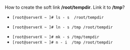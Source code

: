  How to create the soft link  **/root/tempdir**. Link it to __/tmp__?

* `[root@serverX ~ ]# ls - s  /root/tempdir` 
+ `[root@serverX ~ ]# ln - s /tmp /root/tempdir` 
* `[root@serverX ~ ]# mk - s /tmp/tempdir` 
* `[root@serverX ~ ]# n - i  /tmp /root/tempdir` 
